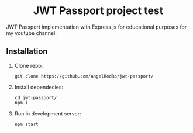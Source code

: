 <h1 align="center">JWT Passport project test</h1>

JWT Passport implementation with Express.js for educational purposes for my youtube channel.

## Installation

1. Clone repo:
   
       git clone https://github.com/AngelRodRo/jwt-passport/
  
3. Install dependecies:

       cd jwt-passport/
       npm i
   
5. Run in development server:
   
       npm start
    
